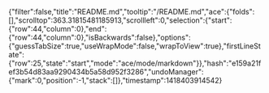 {"filter":false,"title":"README.md","tooltip":"/README.md","ace":{"folds":[],"scrolltop":363.31815481185913,"scrollleft":0,"selection":{"start":{"row":44,"column":0},"end":{"row":44,"column":0},"isBackwards":false},"options":{"guessTabSize":true,"useWrapMode":false,"wrapToView":true},"firstLineState":{"row":25,"state":"start","mode":"ace/mode/markdown"}},"hash":"e159a21fef3b54d83aa9290434b5a58d952f3286","undoManager":{"mark":0,"position":-1,"stack":[]},"timestamp":1418403914542}